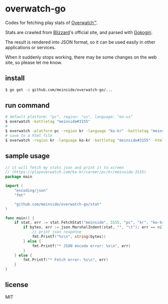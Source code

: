# overwatch-go

Codes for fetching play stats of [Overwatch™](https://playoverwatch.com).

Stats are crawled from [Blizzard](https://www.blizzard.com)'s official site, and parsed with [Gokogiri](https://github.com/jbowtie/gokogiri).

The result is rendered into JSON format, so it can be used easily in other applications or services.

When it suddenly stops working, there may be some changes on the web site, so please let me know.

## install

```bash
$ go get -u github.com/meinside/overwatch-go/...
```

## run command

```bash
# default platform: "pc", region: "us", language: "en-us"
$ overwatch -battletag "meinside#3155"
#
$ overwatch -platform pc -region kr -language "ko-kr" -battletag "meinside#3155"
# save to a html file
$ overwatch -region kr -language ko-kr -battletag "meinside#3155" -html -out "/tmp/test_output.html"
```

## sample usage

```go
// it will fetch my stats json and print it to screen
// (https://playoverwatch.com/ko-kr/career/pc/kr/meinside-3155)
package main

import (
	"encoding/json"
	"fmt"

	"github.com/meinside/overwatch-go/stat"
)

func main() {
	if stat, err := stat.FetchStat("meinside", 3155, "pc", "kr", "ko-kr"); err == nil {
		if bytes, err := json.MarshalIndent(stat, "", "\t"); err == nil {
			// print json response
			fmt.Printf("%s\n", string(bytes))
		} else {
			fmt.Printf("* JSON encode error: %s\n", err)
		}
	} else {
		fmt.Printf("* Fetch error: %s\n", err)
	}
}
```

## license

MIT

